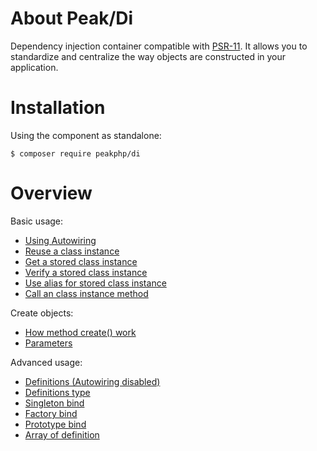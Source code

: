 # About Peak/Di

Dependency injection container compatible with [PSR-11](http://www.php-fig.org/psr/psr-11/).
It allows you to standardize and centralize the way objects are constructed in your application.

# Installation

Using the component as standalone:

```
$ composer require peakphp/di
```


# Overview

Basic usage:

- [Using Autowiring](basic-usage/#using-autowiring)
- [Reuse a class instance](basic-usage/#reuse-a-class-instance)
- [Get a stored class instance](basic-usage/#get-a-stored-class-instance)
- [Verify a stored class instance](basic-usage/#verify-a-stored-class-instance)
- [Use alias for stored class instance](basic-usage/#use-alias-for-stored-class-instance)
- [Call an class instance method](basic-usage/#call-an-class-instance-method)

Create objects:

- [How method create() work](create/#how-method-create-work)
- [Parameters](create/#parameters)

Advanced usage:

- [Definitions (Autowiring disabled)](definitions/#definitions-autowiring-disabled)
- [Definitions type](definitions/#definitions-type)
- [Singleton bind](definitions/#singleton-bind)
- [Factory bind](definitions/#factory-bind)
- [Prototype bind](definitions/#prototype-bind)
- [Array of definition](definitions/#array-of-definition)
